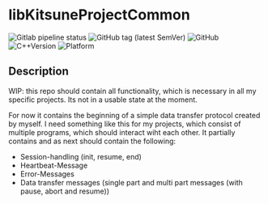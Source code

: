# libKitsuneProjectCommon

![Gitlab pipeline status](https://img.shields.io/gitlab/pipeline/tobiasanker/libKitsuneProjectCommon?label=build%20and%20test&style=flat-square)
![GitHub tag (latest SemVer)](https://img.shields.io/github/v/tag/tobiasanker/libKitsuneProjectCommon?label=version&style=flat-square)
![GitHub](https://img.shields.io/github/license/tobiasanker/libKitsuneProjectCommon?style=flat-square)
![C++Version](https://img.shields.io/badge/c%2B%2B-14-blue?style=flat-square)
![Platform](https://img.shields.io/badge/platform-Linux--x64-lightgrey?style=flat-square)

## Description

WIP: this repo should contain all functionality, which is necessary in all my specific projects. Its not in a usable state at the moment.

For now it contains the beginning of a simple data transfer protocol created by myself. I need something like this for my projects, which consist of multiple programs, which should interact wiht each other. It partially contains and as next should contain the following:

- Session-handling (init, resume, end)
- Heartbeat-Message
- Error-Messages
- Data transfer messages (single part and multi part messages (with pause, abort and resume))
